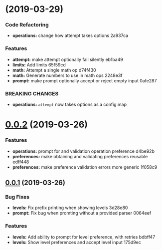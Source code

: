 # [](/compare/v0.0.2...v) (2019-03-29)


### Code Refactoring

* **operations:** change how attempt takes options 2a937ca


### Features

* **attempt:** make attempt optionally fail silently eb1ba49
* **limits:** Add limits 65f59cd
* **math:** Attempt a single math op d74f430
* **math:** Generate numbers to use in math ops 2248e3f
* **prompt:** make prompt optionally accept or reject empty input 0afe287


### BREAKING CHANGES

* **operations:** `attempt` now takes options as a config map



# [0.0.2](/compare/v0.0.1...v0.0.2) (2019-03-26)


### Features

* **operations:** prompt for and validation operation preference d4be92b
* **preferences:** make obtaining and validating preferences reusable edff448
* **preferences:** make preference validation errors more generic 1f058c9



## [0.0.1](/compare/175d9ec...v0.0.1) (2019-03-26)


### Bug Fixes

* **levels:** Fix prefix printing when showing levels 3d28e80
* **prompt:** Fix bug when promting without a provided parser 0064eef


### Features

* **levels:** Add ability to prompt for level preference, with retries bdbff47
* **levels:** Show level preferences and accept level input 175d9ec
